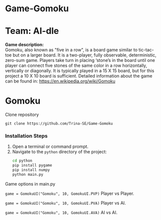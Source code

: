 # Game-Gomoku

# Team: AI-dle

<b>Game description:</b><br>
Gomoku, also known as "five in a row", is a board game similar to tic-tac-toe but on a
larger board. It is a two-player, fully observable, deterministic, zero-sum game. Players take
turn in placing ‘stone’s in the board until one player can connect five stones of the same
color in a row horizontally, vertically or diagonally. It is typically played in a 15 X 15 board,
but for this project a 10 X 10 board is sufficient. Detailed information about the game can
be found in: https://en.wikipedia.org/wiki/Gomoku

# Gomoku

Clone repository

`git clone https://github.com/Trina-SE/Game-Gomoku`

### Installation Steps

1. Open a terminal or command prompt.
2. Navigate to the `python` directory of the project:
   ```bash
   cd python
   pip install pygame
   pip install numpy
   python main.py
   ```


Game options in main.py

`game = GomokuUI("Gomoku", 10, GomokuUI.PVP)` Player vs Player.

`game = GomokuUI("Gomoku", 10, GomokuUI.PVA)` Player vs AI.

`game = GomokuUI("Gomoku", 10, GomokuUI.AVA)` AI vs AI.
